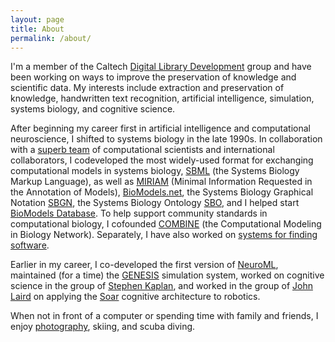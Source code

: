 ```yaml
---
layout: page
title: About
permalink: /about/
---
```


I'm a member of the Caltech [Digital Library Development](https://www.library.caltech.edu) group and have been working on ways to improve the preservation of knowledge and scientific data.  My interests include extraction and preservation of knowledge, handwritten text recognition, artificial intelligence, simulation, systems biology, and cognitive science.

After beginning my career first in artificial intelligence and computational neuroscience, I shifted to systems biology in the late 1990s.  In collaboration with a [superb team](http://sbml.org/About) of computational scientists and international collaborators, I codeveloped the most widely-used format for exchanging computational models in systems biology, [SBML](http://sbml.org) (the Systems Biology Markup Language), as well as [MIRIAM](https://www.nature.com/articles/nbt1156) (Minimal Information Requested in the Annotation of Models), [BioModels.net](http://biomodels.net), the Systems Biology Graphical Notation [SBGN](http://sbgn.org), the Systems Biology Ontology [SBO](http://biomodels.net/sbo), and I helped start [BioModels Database](https://www.ebi.ac.uk/biomodels-main/). To help support community standards in computational biology, I cofounded [COMBINE](http://co.mbine.org) (the Computational Modeling in Biology Network).  Separately, I have also worked on [systems for finding software](http://casics.org).

Earlier in my career, I co-developed the first version of [NeuroML](http://rstb.royalsocietypublishing.org/content/356/1412/1209.short), maintained (for a time) the [GENESIS](http://www.genesis-sim.org) simulation system, worked on cognitive science in the group of [Stephen Kaplan](http://www-personal.umich.edu/~skap/), and worked in the group of [John Laird](http://ai.eecs.umich.edu/people/laird/index.html) on applying  the [Soar](http://soar.eecs.umich.edu) cognitive architecture to robotics.

When not in front of a computer or spending time with family and friends, I enjoy [photography](http://mikehucka.smugmug.com), skiing, and scuba diving.
